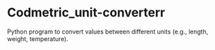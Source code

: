 # Codmetric_unit-converterr
Python program to convert values between different units (e.g., length, weight, temperature).
